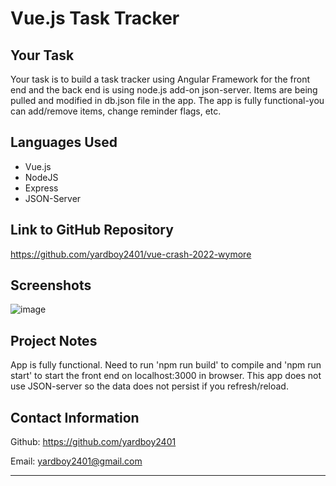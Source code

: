 # Vue.js Task Tracker

## Your Task

Your task is to build a task tracker using Angular Framework for the front end and the back end is using node.js add-on json-server. Items are being pulled and modified in db.json file in the app. The app is fully functional-you can add/remove items, change reminder flags, etc.

## Languages Used

- Vue.js
- NodeJS
- Express
- JSON-Server

## Link to GitHub Repository

https://github.com/yardboy2401/vue-crash-2022-wymore

## Screenshots

![image](https://user-images.githubusercontent.com/85953688/174198922-4e2425c8-ddbe-4ea7-851d-49189eb84e2f.png)

## Project Notes

App is fully functional. Need to run 'npm run build' to compile and 'npm run start' to start the front end on localhost:3000 in browser. This app does not use JSON-server so the data does not persist if you refresh/reload. 

## Contact Information

Github: https://github.com/yardboy2401

Email: yardboy2401@gmail.com

- - - -
